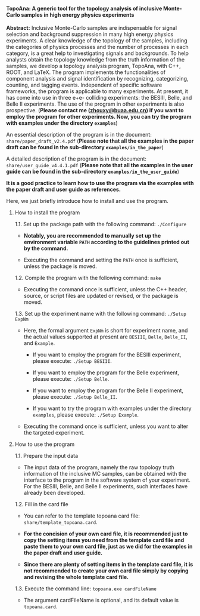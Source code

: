 #### TopoAna: A generic tool for the topology analysis of inclusive Monte-Carlo samples in high energy physics experiments

**Abstract:** Inclusive Monte-Carlo samples are indispensable for signal selection and background suppression in many high energy physics experiments. A clear knowledge of the topology of the samples, including the categories of physics processes and the number of processes in each category, is a great help to investigating signals and backgrounds. To help analysts obtain the topology knowledge from the truth information of the samples, we develop a topology analysis program, TopoAna, with C++, ROOT, and LaTeX. The program implements the functionalities of component analysis and signal identification by recognizing, categorizing, counting, and tagging events. Independent of specific software frameworks, the program is applicable to many experiments. At present, it has come into use in three e+e- colliding experiments: the BESIII, Belle, and Belle II experiments. The use of the program in other experiments is also prospective. (**Please contact me (zhouxy@buaa.edu.cn) if you want to employ the program for other experiments. Now, you can try the program with examples under the directory ``examples``**)

An essential description of the program is in the document: ``share/paper_draft_v2.4.pdf``
(**Please note that all the examples in the paper draft can be found in the sub-directory ``examples/in_the_paper``**)

A detailed description of the program is in the document: ``share/user_guide_v4.4.1.pdf``
(**Please note that all the examples in the user guide can be found in the sub-directory ``examples/in_the_user_guide``**)

**It is a good practice to learn how to use the program via the examples with the paper draft and user guide as references.**

Here, we just briefly introduce how to install and use the program.

1. How to install the program

   1.1. Set up the package path with the following command: ``./Configure``

     + **Notably, you are recommended to manually set up the environment variable ``PATH`` according to the guidelines printed out by the command.**

     + Executing the command and setting the ``PATH`` once is sufficient, unless the package is moved.

   1.2. Compile the program with the following command: ``make``

     + Executing the command once is sufficient, unless the C++ header, source, or script files are updated or revised, or the package is moved.

   1.3. Set up the experiment name with the following command: ``./Setup ExpNm``

     + Here, the formal argument ``ExpNm`` is short for experiment name, and the actual values supported at present are ``BESIII``, ``Belle``, ``Belle_II``, and ``Example``.

       - If you want to employ the program for the BESIII experiment, please execute: ``./Setup BESIII``.

       - If you want to employ the program for the Belle experiment, please execute: ``./Setup Belle``.

       - If you want to employ the program for the Belle II experiment, please execute: ``./Setup Belle_II``.

       - If you want to try the program with examples under the directory ``examples``, please execute: ``./Setup Example``.

     + Executing the command once is sufficient, unless you want to alter the targeted experiment.


2. How to use the program

   1.1. Prepare the input data

     + The input data of the program, namely the raw topology truth information of the inclusive MC samples, can be obtained with the interface to the program in the software system of your experiment. For the BESIII, Belle, and Belle II experiments, such interfaces have already been developed. 

   1.2. Fill in the card file

     + You can refer to the template topoana card file: ``share/template_topoana.card``.

     + **For the concision of your own card file, it is recommended just to copy the setting items you need from the template card file and paste them to your own card file, just as we did for the examples in the paper draft and user guide.**

     + **Since there are plenty of setting items in the template card file, it is not recommended to create your own card file simply by copying and revising the whole template card file.**

   1.3. Execute the command line: ``topoana.exe cardFileName``

     + The argument cardFileName is optional, and its default value is ``topoana.card``.
